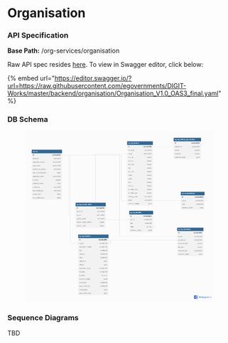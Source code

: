 # Organisation

### API Specification

**Base Path:** /org-services/organisation

Raw API spec resides [here](https://raw.githubusercontent.com/egovernments/DIGIT-Works/master/backend/organisation/Organisation\_V1.0\_OAS3\_final.yaml). To view in Swagger editor, click below:

{% embed url="https://editor.swagger.io/?url=https://raw.githubusercontent.com/egovernments/DIGIT-Works/master/backend/organisation/Organisation_V1.0_OAS3_final.yaml" %}

### DB Schema

<figure><img src="https://github.com/egovernments/DIGIT-Works/blob/master/backend/organisation/docs/diagrams/Oraganisation%20Service%20-%20DB%20Schema.png?raw=true" alt=""><figcaption></figcaption></figure>

### Sequence Diagrams



TBD

###

